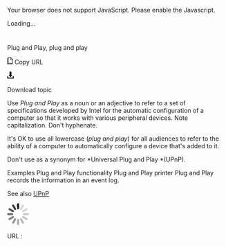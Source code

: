 Your browser does not support JavaScript. Please enable the Javascript.

Loading...

# 

Plug and Play, plug and play

![Copy URL](plug-and-play_files/Copy.png)
Copy URL

![Download](plug-and-play_files/Download.png)

Download topic

Use *Plug and Play* as
a noun or an adjective to refer to a set of
specifications developed by Intel for the automatic configuration
of a computer so that it works with various peripheral devices.
Note capitalization. Don't hyphenate.

It's OK to use all lowercase (*plug and play*) for all audiences to refer to the ability of a computer to automatically configure a device that's added to it.

Don't use as a synonym for *Universal Plug and Play *(UPnP). 

Examples
Plug and Play functionality
Plug and Play printer 
Plug and Play records the information in an event log.

See also [UPnP](https://worldready.cloudapp.net/Styleguide/Read?id=2700&topicid=35574)

![In progress](plug-and-play_files/activity-large.gif)

URL :
